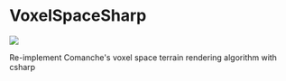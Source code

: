 # VoxelSpaceSharp

![](http://oi65.tinypic.com/2ppa2k2.jpg)

Re-implement Comanche's voxel space terrain rendering algorithm with csharp
